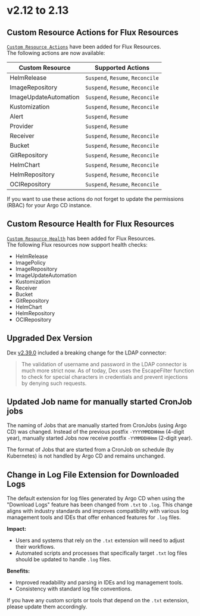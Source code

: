 # v2.12 to 2.13

## Custom Resource Actions for Flux Resources

[`Custom Resource Actions`](../resource_actions.md#Custom-Resource-Actions) have been added for Flux Resources.  
The following actions are now available:

| Custom Resource       | Supported Actions                |
|-----------------------|----------------------------------|
| HelmRelease           | `Suspend`, `Resume`, `Reconcile` |
| ImageRepository       | `Suspend`, `Resume`, `Reconcile` |
| ImageUpdateAutomation | `Suspend`, `Resume`, `Reconcile` |
| Kustomization         | `Suspend`, `Resume`, `Reconcile` |
| Alert                 | `Suspend`, `Resume`              |
| Provider              | `Suspend`, `Resume`              |
| Receiver              | `Suspend`, `Resume`, `Reconcile` |
| Bucket                | `Suspend`, `Resume`, `Reconcile` |
| GitRepository         | `Suspend`, `Resume`, `Reconcile` |
| HelmChart             | `Suspend`, `Resume`, `Reconcile` |
| HelmRepository        | `Suspend`, `Resume`, `Reconcile` |
| OCIRepository         | `Suspend`, `Resume`, `Reconcile` |

If you want to use these actions do not forget to update the permissions (RBAC) for your Argo CD instance.

## Custom Resource Health for Flux Resources

[`Custom Resource Health`](../health.md#custom-health-checks) has been added for Flux Resources.  
The following Flux resources now support health checks:
- HelmRelease
- ImagePolicy
- ImageRepository
- ImageUpdateAutomation
- Kustomization
- Receiver
- Bucket
- GitRepository
- HelmChart
- HelmRepository
- OCIRepository

## Upgraded Dex Version

Dex [v2.39.0](https://github.com/dexidp/dex/releases/tag/v2.39.0) included a breaking change for the LDAP connector:

> The validation of username and password in the LDAP connector is much more strict now.
> As of today, Dex uses the EscapeFilter function to check for special characters in credentials and prevent injections by denying such requests.

## Updated Job name for manually started CronJob jobs

The naming of Jobs that are manually started from CronJobs (using Argo CD) was changed. Instead of the previous postfix `-YYYYMMDDHHmm` (4-digit year), manually started Jobs now receive postfix `-YYMMDDHHmm` (2-digit year).

The format of Jobs that are started from a CronJob on schedule (by Kubernetes) is not handled by Argo CD and remains unchanged.

## Change in Log File Extension for Downloaded Logs

The default extension for log files generated by Argo CD when using the "Download Logs" feature has been changed from `.txt` to `.log`. This change aligns with industry standards and improves compatibility with various log management tools and IDEs that offer enhanced features for `.log` files.

**Impact:**
- Users and systems that rely on the `.txt` extension will need to adjust their workflows.
- Automated scripts and processes that specifically target `.txt` log files should be updated to handle `.log` files.

**Benefits:**
- Improved readability and parsing in IDEs and log management tools.
- Consistency with standard log file conventions.

If you have any custom scripts or tools that depend on the `.txt` extension, please update them accordingly.
